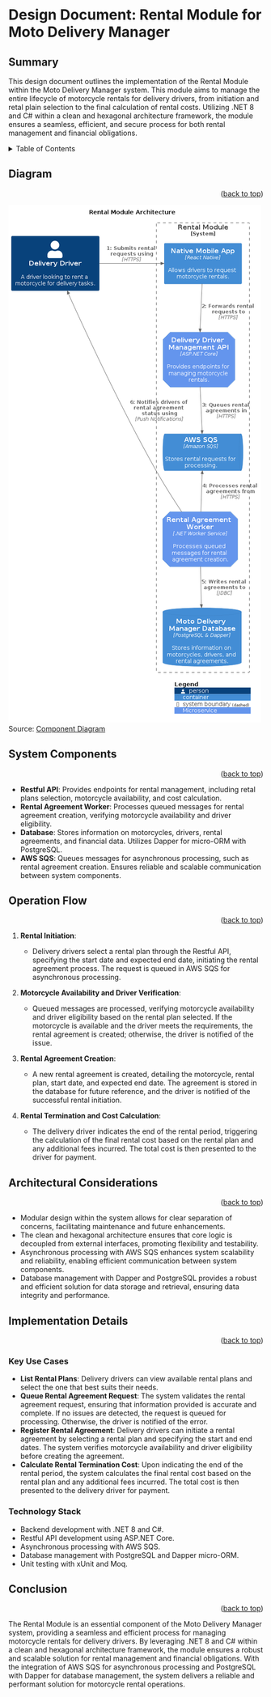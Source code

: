 <a name="design-doc-top"></a>

# Design Document: Rental Module for Moto Delivery Manager

## Summary

This design document outlines the implementation of the Rental Module within the Moto Delivery Manager system. This module aims to manage the entire lifecycle of motorcycle rentals for delivery drivers, from initiation and retal plain selection to the final calculation of rental costs. Utilizing .NET 8 and C# within a clean and hexagonal architecture framework, the module ensures a seamless, efficient, and secure process for both rental management and financial obligations.

<details>
   <summary>Table of Contents</summary>
   <ul>
      <li><a href="#diagram">Diagram</a></li>
      <li><a href="#system-components">System Components</a></li>
      <li><a href="#operation-flow">Operation Flow</a></li>
      <li><a href="#architectural-considerations">Architectural Considerations</a></li>
      <li><a href="#implementation-details">Implementation Details</a></li>
      <li><a href="#conclusion">Conclusion</a></li>
   </ul>
</details>

## Diagram
<p align="right">(<a href="#design-doc-top">back to top</a>)</p>

![C4 Model - Component Diagram](./rental-module-component-diagram.png)
Source: [Component Diagram](./rental-module-component-diagram.puml)

## System Components
<p align="right">(<a href="#design-doc-top">back to top</a>)</p>

- **Restful API**: Provides endpoints for rental management, including retal plans selection, motorcycle availability, and cost calculation.
- **Rental Agreement Worker**: Processes queued messages for rental agreement creation, verifying motorcycle availability and driver eligibility.
- **Database**: Stores information on motorcycles, drivers, rental agreements, and financial data. Utilizes Dapper for micro-ORM with PostgreSQL.
- **AWS SQS**: Queues messages for asynchronous processing, such as rental agreement creation. Ensures reliable and scalable communication between system components.

## Operation Flow
<p align="right">(<a href="#design-doc-top">back to top</a>)</p>

1. **Rental Initiation**:
   - Delivery drivers select a rental plan through the Restful API, specifying the start date and expected end date, initiating the rental agreement process. The request is queued in AWS SQS for asynchronous processing.

2. **Motorcycle Availability and Driver Verification**:
   - Queued messages are processed, verifying motorcycle availability and driver eligibility based on the rental plan selected. If the motorcycle is available and the driver meets the requirements, the rental agreement is created; otherwise, the driver is notified of the issue.

3. **Rental Agreement Creation**:
   - A new rental agreement is created, detailing the motorcycle, rental plan, start date, and expected end date. The agreement is stored in the database for future reference, and the driver is notified of the successful rental initiation.

4. **Rental Termination and Cost Calculation**:
   - The delivery driver indicates the end of the rental period, triggering the calculation of the final rental cost based on the rental plan and any additional fees incurred. The total cost is then presented to the driver for payment.

## Architectural Considerations
<p align="right">(<a href="#design-doc-top">back to top</a>)</p>

- Modular design within the system allows for clear separation of concerns, facilitating maintenance and future enhancements.
- The clean and hexagonal architecture ensures that core logic is decoupled from external interfaces, promoting flexibility and testability.
- Asynchronous processing with AWS SQS enhances system scalability and reliability, enabling efficient communication between system components.
- Database management with Dapper and PostgreSQL provides a robust and efficient solution for data storage and retrieval, ensuring data integrity and performance.

## Implementation Details
<p align="right">(<a href="#design-doc-top">back to top</a>)</p>

### Key Use Cases

- **List Rental Plans**: Delivery drivers can view available rental plans and select the one that best suits their needs.
- **Queue Rental Agreement Request**: The system validates the rental agreement request, ensuring that information provided is accurate and complete. If no issues are detected, the request is queued for processing. Otherwise, the driver is notified of the error.
- **Register Rental Agreement**: Delivery drivers can initiate a rental agreement by selecting a rental plan and specifying the start and end dates. The system verifies motorcycle availability and driver eligibility before creating the agreement.
- **Calculate Rental Termination Cost**: Upon indicating the end of the rental period, the system calculates the final rental cost based on the rental plan and any additional fees incurred. The total cost is then presented to the delivery driver for payment.


### Technology Stack

- Backend development with .NET 8 and C#.
- Restful API development using ASP.NET Core.
- Asynchronous processing with AWS SQS.
- Database management with PostgreSQL and Dapper micro-ORM.
- Unit testing with xUnit and Moq.

## Conclusion
<p align="right">(<a href="#design-doc-top">back to top</a>)</p>

The Rental Module is an essential component of the Moto Delivery Manager system, providing a seamless and efficient process for managing motorcycle rentals for delivery drivers. By leveraging .NET 8 and C# within a clean and hexagonal architecture framework, the module ensures a robust and scalable solution for rental management and financial obligations. With the integration of AWS SQS for asynchronous processing and PostgreSQL with Dapper for database management, the system delivers a reliable and performant solution for motorcycle rental operations.
